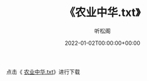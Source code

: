 ﻿---
title:  《农业中华.txt》
date:   2022-01-02T00:00:00+00:00
author: 听松阁
layout: post
permalink: /农业中华/
categories: 小说
tags: [小说]
---

点击《 [农业中华.txt](http://img.660000.xyz/bookstukust/book/bntxt/10/农业中华.txt)》进行下载